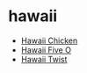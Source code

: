 # hawaii

 * [Hawaii Chicken](index/h/hawaii-chicken.json)
 * [Hawaii Five O](index/h/hawaii-five-o.json)
 * [Hawaii Twist](index/h/hawaii-twist.json)

